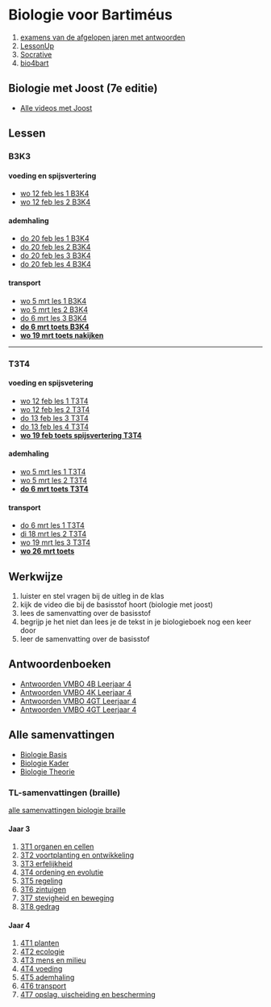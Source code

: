 # Biologie voor Bartiméus


1. [examens van de afgelopen jaren met antwoorden](https://www.examenblad.nl)
2. [LessonUp](https://www.lessonup.com/site/nl)
3. [Socrative](https://www.socrative.com)
4. [bio4bart](https://edequartel.github.io/biologie/)


## Biologie met Joost (7e editie)
- [Alle videos met Joost](https://www.biologiemetjoost.nl/alles-om-je-te-helpen-met-biologie)

## Lessen

### B3K3
#### voeding en spijsvertering
- [wo 12 feb les 1 B3K4](kblw/spijsverteringles1.md)
- [wo 12 feb les 2 B3K4](kblw/spijsverteringles2.md)

#### ademhaling
- [do 20 feb les 1 B3K4](kblw/ademhalingles1.md)
- [do 20 feb les 2 B3K4](kblw/ademhalingles2.md)
- [do 20 feb les 3 B3K4](kblw/ademhalingles3.md)
- [do 20 feb les 4 B3K4](kblw/ademhalingles4.md)

#### transport
- [wo 5 mrt les 1 B3K4](kblw/transportles1.md)
- [wo 5 mrt les 2 B3K4](kblw/transportles2.md)
- [do 6 mrt les 3 B3K4](kblw/transportles3.md)
- [**do 6 mrt toets B3K4**](kblw/transporttoets.md)
- [**wo 19 mrt toets nakijken**]()

---

### T3T4 
#### voeding en spijsvetering
- [wo 12 feb les 1 T3T4](tlw/spijsverteringles1.md)
- [wo 12 feb les 2 T3T4](tlw/spijsverteringles2.md)
- [do 13 feb les 3 T3T4](tlw/spijsverteringles3.md)
- [do 13 feb les 4 T3T4](tlw/spijsverteringles4.md)
- [**wo 19 feb toets spijsvertering T3T4**](tlw/spijsverteringles_toets.md)


#### ademhaling
- [wo 5 mrt les 1 T3T4](tlw/ademhalingles1.md)
- [wo 5 mrt les 2 T3T4](tlw/ademhalingles2.md)
- [**do 6 mrt toets T3T4**](tlw/ademhalingtoets.md)


#### transport
- [do 6 mrt les 1 T3T4](tlw/transportles1.md)
- [di 18 mrt les 2 T3T4](tlw/transportles2.md)
- [wo 19 mrt les 3 T3T4](tlw/transportles3.md)
- [**wo 26 mrt toets**]()



## Werkwijze
1. luister en stel vragen bij de uitleg in de klas
2. kijk de video die bij de basisstof hoort (biologie met joost)
2. lees de samenvatting over de basisstof
4. begrijp je het niet dan lees je de tekst in je biologieboek nog een keer door
5. leer de samenvatting over de basisstof

## Antwoordenboeken
* [Antwoorden VMBO 4B Leerjaar 4](antwoordenboek/4B_antwoordenboek.pdf)
* [Antwoorden VMBO 4K Leerjaar 4](antwoordenboek/4K_antwoordenboek.pdf)
* [Antwoorden VMBO 4GT Leerjaar 4](antwoordenboek/4GT_antwoordenboek.pdf)
* [Antwoorden VMBO 4GT Leerjaar 4](antwoordenboek/GT/4GT_antwoorden.md)


## Alle samenvattingen
- [Biologie Basis](samenvattingen/b/OTO_B3B4.pdf)
- [Biologie Kader](samenvattingen/k/SV3K4K.pdf)
- [Biologie Theorie](samenvattingen/tl/SV3T4T.pdf)

### TL-samenvattingen (braille)

[alle samenvattingen biologie braille](TLsamenvattingenbiologie.md)

#### Jaar 3
1. [3T1 organen en cellen](samenvattingen/tl/3t1organenencellen.md)
1. [3T2 voortplanting en ontwikkeling](samenvattingen/tl/3t2voortplanting.md)
1. [3T3 erfelijkheid](samenvattingen/tl/3t3erfelijkheid.md)
1. [3T4 ordening en evolutie](samenvattingen/tl/3t4ordeningenevolutie.md)
1. [3T5 regeling](samenvattingen/tl/3t5regeling.md)
1. [3T6 zintuigen](samenvattingen/tl/3t6zintuigen.md)
1. [3T7 stevigheid en beweging](samenvattingen/tl/3t7stevigheid.md)
1. [3T8 gedrag](samenvattingen/tl/3t8gedrag.md)

#### Jaar 4
1. [4T1 planten](samenvattingen/tl/4t1planten.md)
1. [4T2 ecologie](samenvattingen/tl/4t2ecologie.md)
1. [4T3 mens en milieu](samenvattingen/tl/4t3mensenmilieu.md)
1. [4T4 voeding](samenvattingen/tl/4t4voeding.md)
1. [4T5 ademhaling](samenvattingen/tl/4t5gaswisseling.md)
1. [4T6 transport](samenvattingen/tl/4t6transport.md)
2. [4T7 opslag, uischeiding en bescherming](samenvattingen/tl/4t7opslag.md)


